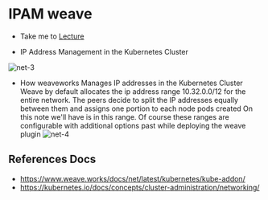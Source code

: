 # IPAM weave

  - Take me to [Lecture](https://kodekloud.com/courses/certified-kubernetes-administrator-with-practice-tests/lectures/9808295)

- IP Address Management in the Kubernetes Cluster

![net-3](../../images/net3.PNG)


- How weaveworks Manages IP addresses in the Kubernetes Cluster 
Weave by default allocates the ip address range 10.32.0.0/12 for the entire network.
The peers decide to split the IP addresses equally between them and assigns one portion to each node
pods created On this note we'll have is in this range.
Of course these ranges are configurable with additional options past while deploying the weave plugin
![net-4](../../images/net4.PNG)


## References Docs

- https://www.weave.works/docs/net/latest/kubernetes/kube-addon/
- https://kubernetes.io/docs/concepts/cluster-administration/networking/ 
